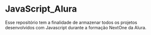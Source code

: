 # JavaScript_Alura
Esse repositório tem a finalidade de armazenar todos os projetos desenvolvidos com Javascript durante a formação NextOne da Alura.
